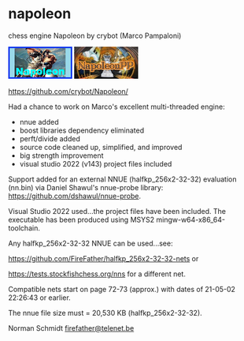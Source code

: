 # napoleon
 
chess engine Napoleon by crybot (Marco Pampaloni)

![alt tag](https://raw.githubusercontent.com/FireFather/napoleon/master/napoleon.bmp)
![alt tag](https://raw.githubusercontent.com/FireFather/napoleon/master/napoleonpp.bmp)

https://github.com/crybot/Napoleon/

Had a chance to work on Marco's excellent multi-threaded engine:

- nnue added
- boost libraries dependency eliminated
- perft/divide added
- source code cleaned up, simplified, and improved
- big strength improvement
- visual studio 2022 (v143) project files included

Support added for an external NNUE (halfkp_256x2-32-32) evaluation (nn.bin) via Daniel Shawul's nnue-probe library: https://github.com/dshawul/nnue-probe.

Visual Studio 2022 used...the project files have been included.
The executable has been produced using MSYS2 mingw-w64-x86_64-toolchain.

Any halfkp_256x2-32-32 NNUE can be used...see:

https://github.com/FireFather/halfkp_256x2-32-32-nets or

https://tests.stockfishchess.org/nns for a different net.

Compatible nets start on page 72-73 (approx.) with dates of 21-05-02 22:26:43 or earlier.

The nnue file size must = 20,530 KB (halfkp_256x2-32-32).

Norman Schmidt firefather@telenet.be
